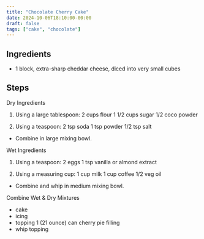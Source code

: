 ```yaml
---
title: "Chocolate Cherry Cake"
date: 2024-10-06T18:10:00-00:00
draft: false
tags: ["cake", "chocolate"]
---
```


## Ingredients

* 1 block, extra-sharp cheddar cheese, diced into very small cubes


## Steps

Dry Ingredients

1. Using a large tablespoon:
    2 cups flour
    1 1/2 cups sugar
    1/2 coco powder

2. Using a teaspoon:
    2 tsp soda
    1 tsp powder
    1/2 tsp salt

- Combine in large mixing bowl.

Wet Ingredients

1. Using a teaspoon:
    2 eggs
    1 tsp vanilla or almond extract

2. Using a measuring cup:
    1 cup milk
    1 cup coffee
    1/2 veg oil

- Combine and whip in medium mixing bowl.

Combine Wet & Dry Mixtures

- cake
- icing
- topping
    1 (21 ounce) can cherry pie filling
- whip topping